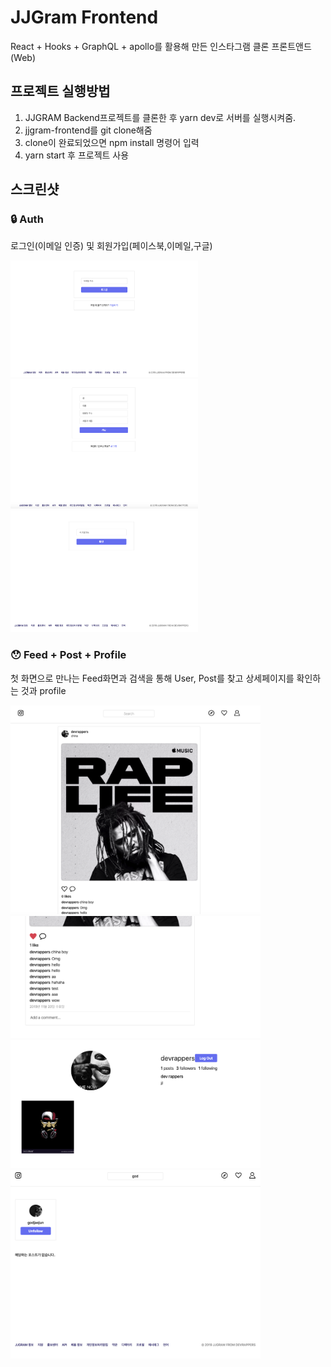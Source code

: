# JJGram Frontend
React + Hooks + GraphQL + apollo를 활용해 만든 인스타그램 클론 프론트앤드(Web)

## 프로젝트 실행방법
1. JJGRAM Backend프로젝트를 클론한 후 yarn dev로 서버를 실행시켜줌.
2. jjgram-frontend를 git clone해줌
3. clone이 완료되었으면 npm install 명령어 입력
4. yarn start 후 프로젝트 사용


## 스크린샷
### 🔒 Auth
로그인(이메일 인증) 및 회원가입(페이스북,이메일,구글)

<div>
    <img src="screenshot/1.png" width="300"/>
    <img src="screenshot/3.png" width="300"/>
    <img src="screenshot/4.png" width="300"/>
</div>

### 😯 Feed + Post + Profile
첫 화면으로 만나는 Feed화면과 검색을 통해 User, Post를 찾고 상세페이지를 확인하는 것과 profile

<div>
    <img src="screenshot/6.png" width="400"/>
    <img src="screenshot/7.png" width="400"/>
</div>
<div>
    <img src="screenshot/8.png" width="400"/>
    <img src="screenshot/9.png" width="400"/>
</div>